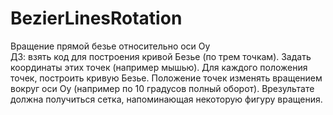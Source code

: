# BezierLinesRotation
Вращение прямой безье относительно оси Oy  
ДЗ: взять код для построения кривой Безье (по трем точкам). Задать координаты этих точек (например мышью). Для каждого положения точек, построить кривую Безье. Положение точек изменять вращением вокруг оси Oy (например по 10 градусов полный оборот). Врезультате должна получиться сетка, напоминающая некоторую фигуру вращения.
